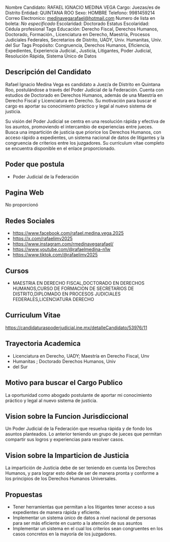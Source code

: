 Nombre Candidato: RAFAEL IGNACIO MEDINA VEGA
Cargo: Juezas/es de Distrito
Entidad: QUINTANA ROO
Sexo: HOMBRE
Telefono: 9981459214
Correo Electronico: medinavegarafael@hotmail.com
Numero de lista en boleta: *No especificado*
Escolaridad: Doctorado
Estatus Escolaridad: Cédula profesional
Tags Educación: Derecho Fiscal, Derechos Humanos, Doctorado, Formación., Licenciatura en Derecho, Maestría, Procesos Judiciales Federales, Secretarios de Distrito, UADY, Univ. Humanitas, Univ. del Sur
Tags Propósito: Congruencia, Derechos Humanos, Eficiencia, Expedientes, Experiencia Judicial., Justicia, Litigantes, Poder Judicial, Resolución Rápida, Sistema Único de Datos


## Descripción del Candidato 

Rafael Ignacio Medina Vega es candidato a Juez/a de Distrito en Quintana Roo, postulándose a través del Poder Judicial de la Federación. Cuenta con estudios de Doctorado en Derechos Humanos, además de una Maestría en Derecho Fiscal y Licenciatura en Derecho. Su motivación para buscar el cargo es aportar su conocimiento práctico y legal al nuevo sistema de justicia.

Su visión del Poder Judicial se centra en una resolución rápida y efectiva de los asuntos, promoviendo el intercambio de experiencias entre jueces. Busca una impartición de justicia que priorice los Derechos Humanos, con acceso rápido a expedientes, un sistema nacional de datos de litigantes y la congruencia de criterios entre los juzgadores. Su currículum vitae completo se encuentra disponible en el enlace proporcionado.


## Poder que postula

- Poder Judicial de la Federación


## Pagina Web

No proporcionó


## Redes Sociales

- https://www.facebook.com/rafael.medina.vega.2025
- https://x.com/rafaelimv2025
- https://www.instagram.com/rmedinavegarafael/
- https://www.youtube.com/@rafaelmedina-n1w
- https://www.tiktok.com/@rafaelimv2025


## Cursos

- MAESTRIA EN DERECHO FISCAL,DOCTORADO EN DERECHOS HUMANOS,CURSO DE FORMACION DE SECRETARIOS DE DISTRITO,DIPLOMADO EN PROCESOS JUDICIALES FEDERALES,LICENCIATURA DERECHO


## Curriculum Vitae

https://candidaturaspoderjudicial.ine.mx/detalleCandidato/53976/11


## Trayectoria Academica

- Licenciatura en Derecho, UADY; Maestría en Derecho Fiscal, Unv
- Humanitas ; Doctorado Derechos Humanos, Univ
- del Sur


## Motivo para buscar el Cargo Publico

La oportunidad como abogado postulante de aportar mi conocimiento práctico y legal al nuevo sistema de justicia.


## Vision sobre la Funcion Jurisdiccional

Un Poder Judicial de la Federación que resuelva rápida y de fondo los asuntos planteados. Lo anterior teniendo un grupo de jueces que permitan compartir sus logros y experiencias para resolver casos.


## Vision sobre la Imparticion de Justicia

La impartición de Justicia debe de ser teniendo en cuenta los Derechos Humanos, y para lograr esto debe de ser de manera pronta y conforme a los principios de los Derechos Humanos Universales.


## Propuestas

- Tener herramientas que permitan a los litigantes tener acceso a sus expedientes de manera rápida y eficiente.
- Implementar un sistema único de datos a nivel nacional de personas para ser más eficiente en cuanto a la atención de sus asuntos
- Implementar un sistema en el cual los criterios sean congruentes en los casos concretos en la mayoría de los juzgadores.


